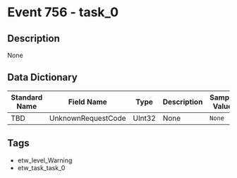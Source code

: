 # Event 756 - task_0

## Description
None

## Data Dictionary
|Standard Name|Field Name|Type|Description|Sample Value|
|---|---|---|---|---|
|TBD|UnknownRequestCode|UInt32|None|`None`|

## Tags
* etw_level_Warning
* etw_task_task_0